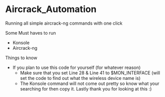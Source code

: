 # Aircrack_Automation
Running all simple aircrack-ng commands with one click


Some Must haves to run 
- Konsole
- Aircrack-ng

Things to know
- If you plan to use this code for yourself (for whatever reason)
    - Make sure that you set Line 28 & Line 41 to $MON_INTERFACE (will set the code to find out what the wireless device name is) 
    - The Konsole command will not come out pretty so know what your searching for then copy it.
Lastly thank you for looking at this :) 
